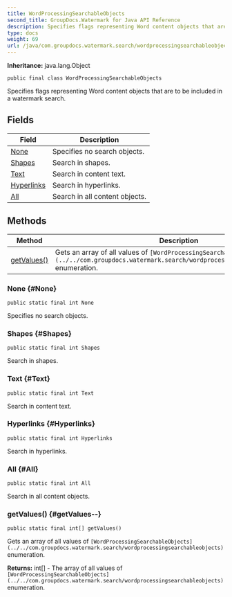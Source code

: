 ```yaml
---
title: WordProcessingSearchableObjects
second_title: GroupDocs.Watermark for Java API Reference
description: Specifies flags representing Word content objects that are to be included in a watermark search.
type: docs
weight: 69
url: /java/com.groupdocs.watermark.search/wordprocessingsearchableobjects/
---
```

**Inheritance:**
java.lang.Object
```
public final class WordProcessingSearchableObjects
```

Specifies flags representing Word content objects that are to be included in a watermark search.
## Fields

| Field | Description |
| --- | --- |
| [None](#None) | Specifies no search objects. |
| [Shapes](#Shapes) | Search in shapes. |
| [Text](#Text) | Search in content text. |
| [Hyperlinks](#Hyperlinks) | Search in hyperlinks. |
| [All](#All) | Search in all content objects. |
## Methods

| Method | Description |
| --- | --- |
| [getValues()](#getValues--) | Gets an array of all values of `[WordProcessingSearchableObjects](../../com.groupdocs.watermark.search/wordprocessingsearchableobjects)` enumeration. |
### None {#None}
```
public static final int None
```


Specifies no search objects.

### Shapes {#Shapes}
```
public static final int Shapes
```


Search in shapes.

### Text {#Text}
```
public static final int Text
```


Search in content text.

### Hyperlinks {#Hyperlinks}
```
public static final int Hyperlinks
```


Search in hyperlinks.

### All {#All}
```
public static final int All
```


Search in all content objects.

### getValues() {#getValues--}
```
public static final int[] getValues()
```


Gets an array of all values of `[WordProcessingSearchableObjects](../../com.groupdocs.watermark.search/wordprocessingsearchableobjects)` enumeration.

**Returns:**
int[] - The array of all values of `[WordProcessingSearchableObjects](../../com.groupdocs.watermark.search/wordprocessingsearchableobjects)` enumeration.
